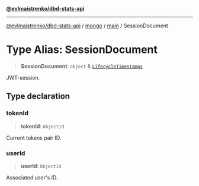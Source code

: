 [**@evlmaistrenko/dbd-stats-api**](../../../../../README.md)

---

[@evlmaistrenko/dbd-stats-api](../../../../../README.md) / [mongo](../../../README.md) / [main](../README.md) / SessionDocument

# Type Alias: SessionDocument

> **SessionDocument**: `object` & [`LifecycleTimestamps`](../../../type-aliases/LifecycleTimestamps.md)

JWT-session.

## Type declaration

### tokenId

> **tokenId**: `ObjectId`

Current tokens pair ID.

### userId

> **userId**: `ObjectId`

Associated user's ID.
